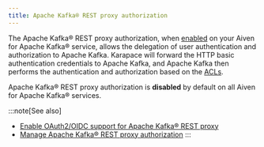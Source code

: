 ```yaml
---
title: Apache Kafka® REST proxy authorization
---
```


The Apache Kafka® REST proxy authorization, when
[enabled](/docs/products/kafka/karapace/howto/enable-karapace) on your Aiven for Apache Kafka® service, allows the
delegation of user authentication and authorization to Apache Kafka.
Karapace will forward the HTTP basic authentication credentials to
Apache Kafka, and Apache Kafka then performs the authentication and
authorization based on the
[ACLs](/docs/products/kafka/concepts/acl).

Apache Kafka® REST proxy authorization is **disabled** by default on all
Aiven for Apache Kafka® services.

:::note[See also]
-   [Enable OAuth2/OIDC support for Apache Kafka® REST proxy](/docs/products/kafka/karapace/howto/enable-oauth-oidc-kafka-rest-proxy)
-   [Manage Apache Kafka® REST proxy authorization](/docs/products/kafka/karapace/howto/manage-kafka-rest-proxy-authorization)
:::
